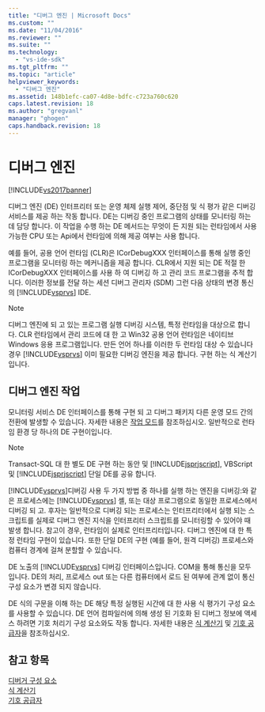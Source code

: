 ```yaml
---
title: "디버그 엔진 | Microsoft Docs"
ms.custom: ""
ms.date: "11/04/2016"
ms.reviewer: ""
ms.suite: ""
ms.technology: 
  - "vs-ide-sdk"
ms.tgt_pltfrm: ""
ms.topic: "article"
helpviewer_keywords: 
  - "디버그 엔진"
ms.assetid: 148b1efc-ca07-4d8e-bdfc-c723a760c620
caps.latest.revision: 18
ms.author: "gregvanl"
manager: "ghogen"
caps.handback.revision: 18
---
```

# 디버그 엔진
[!INCLUDE[vs2017banner](../../code-quality/includes/vs2017banner.md)]

디버그 엔진 \(DE\) 인터프리터 또는 운영 체제 실행 제어, 중단점 및 식 평가 같은 디버깅 서비스를 제공 하는 작동 합니다.  DE는 디버깅 중인 프로그램의 상태를 모니터링 하는 데 담당 합니다.  이 작업을 수행 하는 DE 메서드는 무엇이 든 지원 되는 런타임에서 사용 가능한 CPU 또는 Api에서 런타임에 의해 제공 여부는 사용 합니다.  
  
 예를 들어, 공용 언어 런타임 \(CLR\)은 ICorDebugXXX 인터페이스를 통해 실행 중인 프로그램을 모니터링 하는 메커니즘을 제공 합니다.  CLR에서 지원 되는 DE 적절 한 ICorDebugXXX 인터페이스를 사용 하 여 디버깅 하 고 관리 코드 프로그램을 추적 합니다.  이러한 정보를 전달 하는 세션 디버그 관리자 \(SDM\) 그런 다음 상태의 변경 통신의 [!INCLUDE[vsprvs](../../code-quality/includes/vsprvs_md.md)] IDE.  
  
> [!NOTE]
>  디버그 엔진에 되 고 있는 프로그램 실행 디버깅 시스템, 특정 런타임을 대상으로 합니다.  CLR 런타임에서 관리 코드에 대 한 고 Win32 공용 언어 런타임은 네이티브 Windows 응용 프로그램입니다.  만든 언어 하나를 이러한 두 런타임 대상 수 있습니다 경우 [!INCLUDE[vsprvs](../../code-quality/includes/vsprvs_md.md)] 이미 필요한 디버깅 엔진을 제공 합니다.  구현 하는 식 계산기입니다.  
  
## 디버그 엔진 작업  
 모니터링 서비스 DE 인터페이스를 통해 구현 되 고 디버그 패키지 다른 운영 모드 간의 전환에 발생할 수 있습니다.  자세한 내용은 [작업 모드](../../extensibility/debugger/operational-modes.md)를 참조하십시오.  일반적으로 런타임 환경 당 하나의 DE 구현이입니다.  
  
> [!NOTE]
>  Transact\-SQL 대 한 별도 DE 구현 하는 동안 및 [!INCLUDE[jsprjscript](../../debugger/debug-interface-access/includes/jsprjscript_md.md)], VBScript 및 [!INCLUDE[jsprjscript](../../debugger/debug-interface-access/includes/jsprjscript_md.md)] 단일 DE를 공유 합니다.  
  
 [!INCLUDE[vsprvs](../../code-quality/includes/vsprvs_md.md)]디버깅 사용 두 가지 방법 중 하나를 실행 하는 엔진을 디버깅:와 같은 프로세스에는 [!INCLUDE[vsprvs](../../code-quality/includes/vsprvs_md.md)] 셸, 또는 대상 프로그램으로 동일한 프로세스에서 디버깅 되 고.  후자는 일반적으로 디버깅 되는 프로세스는 인터프리터에서 실행 되는 스크립트를 실제로 디버그 엔진 지식을 인터프리터 스크립트를 모니터링할 수 있어야 때 발생 합니다.  참고이 경우, 런타임이 실제로 인터프리터입니다. 디버그 엔진에 대 한 특정 런타임 구현이 있습니다.  또한 단일 DE의 구현 \(예를 들어, 원격 디버깅\) 프로세스와 컴퓨터 경계에 걸쳐 분할할 수 있습니다.  
  
 DE 노출의 [!INCLUDE[vsprvs](../../code-quality/includes/vsprvs_md.md)] 디버깅 인터페이스입니다.  COM을 통해 통신을 모두입니다.  DE의 처리, 프로세스 out 또는 다른 컴퓨터에서 로드 된 여부에 관계 없이 통신 구성 요소가 변경 되지 않습니다.  
  
 DE 식의 구문을 이해 하는 DE 해당 특정 실행된 시간에 대 한 사용 식 평가기 구성 요소를 사용할 수 있습니다.  DE 언어 컴파일러에 의해 생성 된 기호화 된 디버그 정보에 액세스 하려면 기호 처리기 구성 요소와도 작동 합니다.  자세한 내용은 [식 계산기](../../extensibility/debugger/expression-evaluator.md) 및 [기호 공급자](../../extensibility/debugger/symbol-provider.md)을 참조하십시오.  
  
## 참고 항목  
 [디버거 구성 요소](../../extensibility/debugger/debugger-components.md)   
 [식 계산기](../../extensibility/debugger/expression-evaluator.md)   
 [기호 공급자](../../extensibility/debugger/symbol-provider.md)